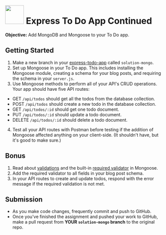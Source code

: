 # <img src="https://cloud.githubusercontent.com/assets/7833470/10899314/63829980-8188-11e5-8cdd-4ded5bcb6e36.png" height="60"> Express To Do App Continued

**Objective:** Add MongoDB and Mongoose to your To Do app.

## Getting Started

1. Make a new branch in your <a href="" target="_blank">express-todo-app</a> called `solution-mongo`.
2. Set up Mongoose in your To Do app. This includes installing the Mongoose module, creating a schema for your blog posts, and requiring the schema in your `server.js`.
3. Use Mongoose methods to perform all of your API's CRUD operations. Your app should have five API routes:
  * GET `/api/todos` should get all the todos from the database collection.
  * POST `/api/todos` should create a new todo in the database collection.
  * GET `/api/todos/:id` should get one todo document.
  * PUT `/api/todos/:id` should update a todo document.
  * DELETE `/api/todos/:id` should delete a todo document.
4. Test all your API routes with Postman before testing if the addition of Mongoose affected anything on your client-side. (It shouldn't have, but it's good to make sure.)

## Bonus

1. Read about <a href="http://mongoosejs.com/docs/validation" target="_blank">validations</a> and the built-in <a href="http://mongoosejs.com/docs/api.html#schematype_SchemaType-required" target="_blank">required validator</a> in Mongoose.
2. Add the required validator to all fields in your blog post schema.
3. In your API routes to create and update todos, respond with the error message if the required validation is not met.

## Submission

* As you make code changes, frequently commit and push to GitHub.
* Once you've finished the assignment and pushed your work to GitHub, make a pull request from **YOUR `solution-mongo` branch** to the original repo.
